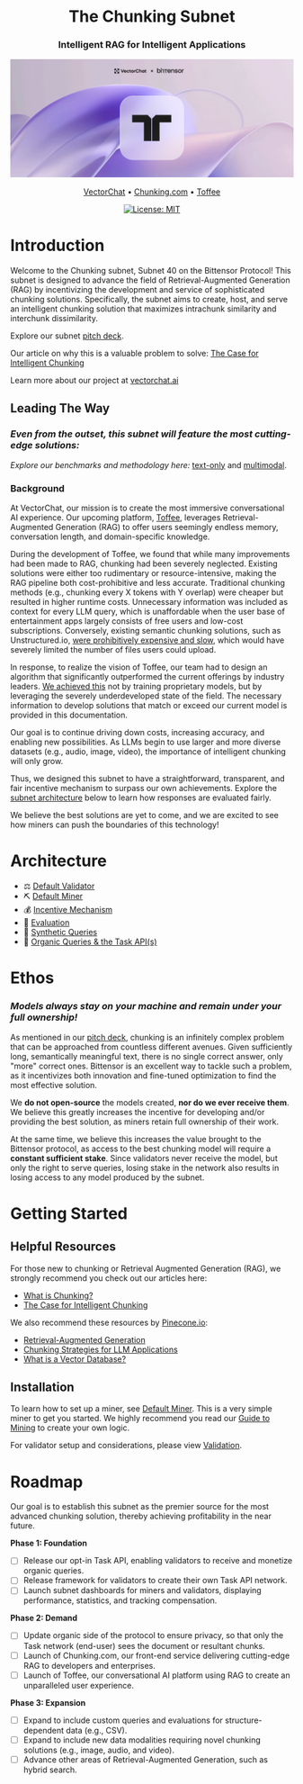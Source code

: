 <div align="center">

# **The Chunking Subnet** <!-- omit in toc -->
### Intelligent RAG for Intelligent Applications <!-- omit in toc -->

![hero](./assets/title.png)



[VectorChat](https://vectorchat.ai) • [Chunking.com](https://chunking.com) • [Toffee](https://medium.com/@vectorchat/introducing-toffee-a-new-era-in-conversational-ai-cfd09c6648ae)

[![License: MIT](https://img.shields.io/badge/License-MIT-yellow.svg)](https://opensource.org/licenses/MIT) 



</div>

# Introduction

Welcome to the Chunking subnet, Subnet 40 on the Bittensor Protocol! This subnet is designed to advance the field of Retrieval-Augmented Generation (RAG) by incentivizing the development and service of sophisticated chunking solutions. Specifically, the subnet aims to create, host, and serve an intelligent chunking solution that maximizes intrachunk similarity and interchunk dissimilarity.

Explore our subnet [pitch deck](https://x.vectorchat.ai/chunking_pitch_deck.pdf).

Our article on why this is a valuable problem to solve: [The Case for Intelligent Chunking](https://medium.com/@vectorchat/the-case-for-intelligent-chunking-3f903aa3a72c)

Learn more about our project at [vectorchat.ai](https://vectorchat.ai)

## Leading The Way

### *Even from the outset, this subnet will feature the most cutting-edge solutions:*

*Explore our benchmarks and methodology here:* [text-only](https://github.com/VectorChat/text-chunking-benchmarks/blob/main/benchmark.ipynb) and [multimodal](https://github.com/VectorChat/chunking_benchmarks).

### Background

At VectorChat, our mission is to create the most immersive conversational AI experience. Our upcoming platform, [Toffee](https://medium.com/@vectorchat/introducing-toffee-a-new-era-in-conversational-ai-cfd09c6648ae), leverages Retrieval-Augmented Generation (RAG) to offer users seemingly endless memory, conversation length, and domain-specific knowledge.

During the development of Toffee, we found that while many improvements had been made to RAG, chunking had been severely neglected. Existing solutions were either too rudimentary or resource-intensive, making the RAG pipeline both cost-prohibitive and less accurate. Traditional chunking methods (e.g., chunking every X tokens with Y overlap) were cheaper but resulted in higher runtime costs. Unnecessary information was included as context for every LLM query, which is unaffordable when the user base of entertainment apps largely consists of free users and low-cost subscriptions. Conversely, existing semantic chunking solutions, such as Unstructured.io, [were prohibitively expensive and slow](https://github.com/VectorChat/chunking_benchmarks), which would have severely limited the number of files users could upload.

In response, to realize the vision of Toffee, our team had to design an algorithm that significantly outperformed the current offerings by industry leaders. [We achieved this](https://github.com/VectorChat/chunking_benchmarks) not by training proprietary models, but by leveraging the severely underdeveloped state of the field. The necessary information to develop solutions that match or exceed our current model is provided in this documentation.

Our goal is to continue driving down costs, increasing accuracy, and enabling new possibilities. As LLMs begin to use larger and more diverse datasets (e.g., audio, image, video), the importance of intelligent chunking will only grow.

Thus, we designed this subnet to have a straightforward, transparent, and fair incentive mechanism to surpass our own achievements. Explore the [subnet architecture](#architecture) below to learn how responses are evaluated fairly.

We believe the best solutions are yet to come, and we are excited to see how miners can push the boundaries of this technology! 

# Architecture
* ⚖️ [Default Validator](./docs/validator.md)
* ⛏️ [Default Miner](./docs/default_miner.md)
* 💰 [Incentive Mechanism](./docs/incentive_mechanism.md)
* 📝 [Evaluation](./docs/evaluation.md)
* 🧪 [Synthetic Queries](./docs/synthetic.md)
* 🌱 [Organic Queries & the Task API(s)](./docs/organic.md)

# Ethos
### *Models always stay on your machine and remain under your full ownership!*

As mentioned in our [pitch deck](https://x.vectorchat.ai/chunking_pitch_deck.pdf), chunking is an infinitely complex problem that can be approached from countless different avenues. Given sufficiently long, semantically meaningful text, there is no single correct answer, only "more" correct ones. Bittensor is an excellent way to tackle such a problem, as it incentivizes both innovation and fine-tuned optimization to find the most effective solution.

We **do not open-source** the models created, **nor do we ever receive them**. We believe this greatly increases the incentive for developing and/or providing the best solution, as miners retain full ownership of their work.

At the same time, we believe this increases the value brought to the Bittensor protocol, as access to the best chunking model will require a **constant sufficient stake**. Since validators never receive the model, but only the right to serve queries, losing stake in the network also results in losing access to any model produced by the subnet.

# Getting Started

## Helpful Resources
For those new to chunking or Retrieval Augmented Generation (RAG), we strongly recommend you check out our articles here:

* [What is Chunking?](./docs/chunking.md)
* [The Case for Intelligent Chunking](https://medium.com/@vectorchat/the-case-for-intelligent-chunking-3f903aa3a72c)

We also recommend these resources by [Pinecone.io](https://www.pinecone.io/):
* [Retrieval-Augmented Generation](https://www.pinecone.io/learn/retrieval-augmented-generation/)
* [Chunking Strategies for LLM Applications](https://www.pinecone.io/learn/chunking-strategies/)
* [What is a Vector Database?](https://www.pinecone.io/learn/vector-database/)

## Installation

To learn how to set up a miner, see [Default Miner](./docs/default_miner.md). This is a very simple miner to get you started. We highly recommend you read our [Guide to Mining](./docs/miner_guide.md) to create your own logic.

For validator setup and considerations, please view [Validation](./docs/validator.md).

# Roadmap

Our goal is to establish this subnet as the premier source for the most advanced chunking solution, thereby achieving profitability in the near future.

**Phase 1: Foundation** 
- [ ] Release our opt-in Task API, enabling validators to receive and monetize organic queries.
- [ ] Release framework for validators to create their own Task API network.
- [ ] Launch subnet dashboards for miners and validators, displaying performance, statistics, and tracking compensation.

**Phase 2: Demand**
- [ ] Update organic side of the protocol to ensure privacy, so that only the Task network (end-user) sees the document or resultant chunks.
- [ ] Launch of Chunking.com, our front-end service delivering cutting-edge RAG to developers and enterprises.
- [ ] Launch of Toffee, our conversational AI platform using RAG to create an unparalleled user experience.

**Phase 3: Expansion**
- [ ] Expand to include custom queries and evaluations for structure-dependent data (e.g., CSV).
- [ ] Expand to include new data modalities requiring novel chunking solutions (e.g., image, audio, and video).
- [ ] Advance other areas of Retrieval-Augmented Generation, such as hybrid search.
